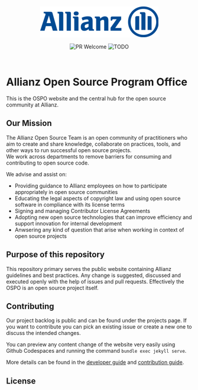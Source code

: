 
<!-- © Allianz. All Rights Reserved. Use of this text is governed by Apache2 License -->

<p align="center">
  <img src="_layouts/assets/Allianz.png" alt="Allianz"/>
</p>

<p align="center">
    <img src="https://img.shields.io/badge/PRs-welcome-blue.svg?style=flat-square" alt="PR Welcome">
    <img src="https://img.shields.io/badge/license-Apache2-blue.svg?style=flat" alt="TODO">
</p>
<br>

# Allianz Open Source Program Office

This is the OSPO website and the central hub for the open source community at Allianz.

## Our Mission

The Allianz Open Source Team is an open community of practitioners who aim to create and share knowledge, 
collaborate on practices, tools, and other ways to run successful open source projects.  
We work across departments to remove barriers for consuming and contributing to open source code.

We advise and assist on:

* Providing guidance to Allianz employees on how to participate appropriately in open source communities
* Educating the legal aspects of copyright law and using open source software in compliance with its license terms
* Signing and managing Contributor License Agreements
* Adopting new open source technologies that can improve efficiency and support innovation for internal development
* Anwsering any kind of question that arise when working in context of open source projects


## Purpose of this repository
This repository primary serves the public website containing Allianz guidelines and best practices. 
Any change is suggested, discussed and executed openly with the help of issues and pull requests. 
Effectively the OSPO is an open source project itself. 

## Contributing

Our project backlog is public and can be found under the projects page. If you want to contribute you can pick
an existing issue or create a new one to discuss the intended changes.

You can preview any content change of the website very easily using Github Codespaces 
and running the command `bundle exec jekyll serve`.

More details can be found in the [developer guide](DEVELOPMENT.md) and [contribution guide](CONTRIBUTION.md).

## License

